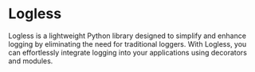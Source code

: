 # Logless
Logless is a lightweight Python library designed to simplify and enhance logging by eliminating the need for traditional loggers. With Logless, you can effortlessly integrate logging into your applications using decorators and modules. 
